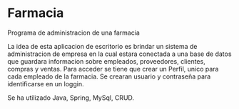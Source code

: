 # Farmacia
Programa de administracion de una farmacia

La  idea de esta aplicacion de escritorio es brindar un sistema de administracion de empresa en la cual estara conectada a una base de datos que guardara informacion sobre empleados, proveedores, clientes, compras y ventas.
Para acceder se tiene que crear un Perfil, unico para cada empleado de la farmacia. Se crearan usuario y contraseña para identificarse en un loggin.
 

Se ha utilizado Java, Spring, MySql, CRUD.
